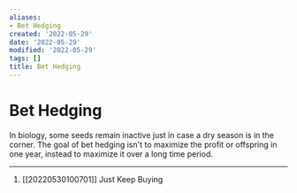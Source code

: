 ```yaml
---
aliases:
- Bet Hedging
created: '2022-05-29'
date: '2022-05-29'
modified: '2022-05-29'
tags: []
title: Bet Hedging
---
```


# Bet Hedging

In biology, some seeds remain inactive just in case a dry season is in the corner. The goal of bet hedging isn't to maximize the profit or offspring in one year, instead to maximize it over a long time period.

***
1. [[20220530100701]] Just Keep Buying